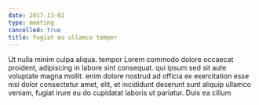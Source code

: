 ```yaml
---
date: 2017-11-02
type: meeting
cancelled: true
title: fugiat eu ullamco tempor
---
```

Ut nulla minim culpa aliqua. tempor Lorem commodo dolore occaecat proident, adipiscing in labore sint consequat. qui ipsum sed sit aute voluptate magna mollit. enim dolore nostrud ad officia ex exercitation esse nisi dolor consectetur amet, elit, et incididunt deserunt sunt aliquip ullamco veniam, fugiat irure eu do cupidatat laboris ut pariatur. Duis ea cillum